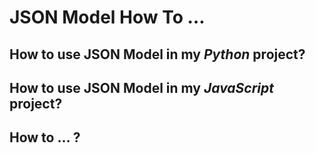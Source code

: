 # JSON Model How To …

## How to use JSON Model in my _Python_ project?

## How to use JSON Model in my _JavaScript_ project?

## How to … ?

